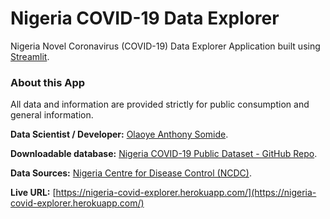 # Nigeria COVID-19 Data Explorer
Nigeria Novel Coronavirus (COVID-19) Data Explorer Application built using [Streamlit](https://www.streamlit.io/).

### About this App
All data and information are provided strictly for public consumption and general information.

**Data Scientist / Developer:** [Olaoye Anthony Somide](http://somideolaoye.com).

**Downloadable database:** [Nigeria COVID-19 Public Dataset - GitHub Repo](https://github.com/Kamparia/nigeria-covid19-data).

**Data Sources:** [Nigeria Centre for Disease Control (NCDC)](https://covid19.ncdc.gov.ng/).

**Live URL:** [https://nigeria-covid-explorer.herokuapp.com/](https://nigeria-covid-explorer.herokuapp.com/)